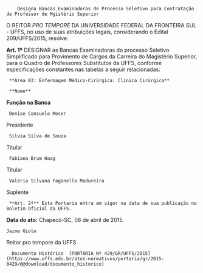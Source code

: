         Designa Bancas Examinadoras de Processo Seletivo para Contratação de Professor de Mgistério Superior  

O REITOR *PRO TEMPORE* DA UNIVERSIDADE FEDERAL DA FRONTEIRA SUL - UFFS, no uso de suas atribuições legais, considerando o Edital 209/UFFS/2015, resolve:

 **Art. 1º** DESIGNAR as Bancas Examinadoras do processo Seletivo Simplificado para Provimento de Cargos da Carreira do Magistério Superior, para o Quadro de Professores Substitutos da UFFS, conforme especificações constantes nas tabelas a seguir relacionadas:

     **Área 03: Enfermagem Médico-Cirúrgica: Clinica Cirúrgica**

     **Nome**

   **Função na Banca**

     Denise Consuelo Moser

   Presidente 

     Silvia Silva de Souza

   Titular

     Fabiana Brum Haag

   Titular 

     Valéria Silvana Faganello Madureira

   Suplente

     **Art. 2º** Esta Portaria entra em vigor na data de sua publicação no Boletim Oficial da UFFS.

  

   **Data do ato:** Chapecó-SC, 08 de abril de 2015.   
 

    Jaime Giolo   
 Reitor pro tempore da UFFS 

      Documento Histórico  [PORTARIA Nº 429/GR/UFFS/2015](https://www.uffs.edu.br/atos-normativos/portaria/gr/2015-0429/@@download/documento_historico)     
      